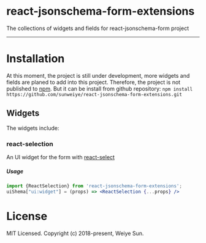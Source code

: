 react-jsonschema-form-extensions
============

The collections of widgets and fields for react-jsonschema-form project

---

# Installation

At this moment, the project is still under development, more widgets and fields are planed to add into this project.
Therefore, the project is not published to [npm](https://www.npmjs.com/). But it can be install from github repository:
`
npm install https://github.com/sunweiye/react-jsonschema-form-extensions.git
`

## Widgets
The widgets include:

### react-selection
An UI widget for the form with [react-select](https://github.com/JedWatson/react-select)
##### Usage

```jsx
import {ReactSelection} from 'react-jsonschema-form-extensions';
uiShema["ui:widget"] = (props) => <ReactSelection {...props} />
```

# License

MIT Licensed. Copyright (c) 2018-present, Weiye Sun.
